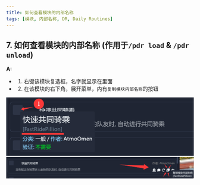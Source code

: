 ```yaml
---
title: 如何查看模块的内部名称
tags: [模块, 内部名称, DR, Daily Routines]
---
```


## 7. 如何查看模块的内部名称 (作用于`/pdr load` & `/pdr unload`)
**A:**

- 1. 右键该模块复选框，名字就显示在里面 
- 2. 在该模块的右下角，展开菜单，内有`复制模块内部名称`的按钮

![DR ModuleName0](/assets/FAQ/Main/DRModuleName0.png)
![DR ModuleName1](/assets/FAQ/Main/DRModuleName1.png)